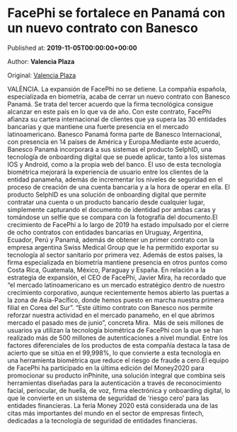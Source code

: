 
# FacePhi se fortalece en Panamá con un nuevo contrato con Banesco

Published at: **2019-11-05T00:00:00+00:00**

Author: **Valencia Plaza**

Original: [Valencia Plaza](https://valenciaplaza.com/facephi-se-fortalece-en-panama-con-un-nuevo-contrato-con-banesco)

VALÈNCIA. La expansión de FacePhi no se detiene. La compañía española, especializada en biometría, acaba de cerrar un nuevo contrato con Banesco Panamá. Se trata del tercer acuerdo que la firma tecnológica consigue alcanzar en este país en lo que va de año. Con este contrato, FacePhi afianza su cartera internacional de clientes que ya supera las 30 entidades bancarias y que mantiene una fuerte presencia en el mercado latinoamericano. Banesco Panamá forma parte de Banesco Internacional, con presencia en 14 países de América y Europa.Mediante este acuerdo, Banesco Panamá incorporará a sus sistemas el producto SelphID, una tecnología de onboarding digital que se puede aplicar, tanto a los sistemas IOS y Android, como a la propia web del banco. El uso de esta tecnología biométrica mejorará la experiencia de usuario entre los clientes de la entidad panameña, además de incrementar los niveles de seguridad en el proceso de creación de una cuenta bancaria y a la hora de operar en ella. El producto SelphID es una solución de onboarding digital que permite contratar una cuenta o un producto bancario desde cualquier lugar, simplemente capturando el documento de identidad por ambas caras y tomándose un selfie que se compara con la fotografía del documento.El crecimiento de FacePhi a lo largo de 2019 ha estado impulsado por el cierre de ocho contratos con entidades bancarias en Uruguay, Argentina, Ecuador, Perú y Panamá, además de obtener un primer contrato con la empresa argentina Swiss Medical Group que le ha permitido exportar su tecnología al sector sanitario por primera vez. Además de estos países, la firma especializada en biometría mantiene presencia en otros puntos como Costa Rica, Guatemala, México, Paraguay y España.
En relación a la estrategia de expansión, el CEO de FacePhi, Javier Mira, ha recordado que “el mercado latinoamericano es un mercado estratégico dentro de nuestro crecimiento corporativo, aunque recientemente hemos abierto las puertas a la zona de Asia-Pacífico, donde hemos puesto en marcha nuestra primera filial en Corea del Sur”. “Este último contrato con Banesco nos permite reforzar nuestra actividad en el mercado panameño, en el que abrimos mercado el pasado mes de junio”, concreta Mira.  Más de seis millones de usuarios ya utilizan la tecnología biométrica de FacePhi con la que se han realizado más de 500 millones de autenticaciones a nivel mundial. Entre los factores diferenciales de los productos de esta compañía destaca la tasa de acierto que se sitúa en el 99,998%, lo que convierte a esta tecnología en una herramienta biométrica que reduce el riesgo de fraude a cero.El equipo de FacePhi ha participado en la última edición del Money2020 para promocionar su producto inPhinite, una solución integral que combina seis herramientas diseñadas para la autenticación a través de reconocimiento facial, periocular, de huella, de voz, firma electrónica y onboarding digital, lo que le convierte en un sistema de seguridad de ‘riesgo cero’ para las entidades financieras. La feria Money 2020 está considerada una de las citas más importantes del mundo en el sector de empresas fintech, dedicadas a la tecnología de seguridad de entidades financieras.
